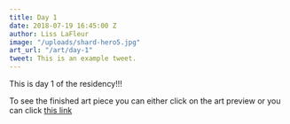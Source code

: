 ```yaml
---
title: Day 1
date: 2018-07-19 16:45:00 Z
author: Liss LaFleur
image: "/uploads/shard-hero5.jpg"
art_url: "/art/day-1"
tweet: This is an example tweet.
---
```


This is day 1 of the residency!!!

To see the finished art piece you can either click on the art preview or you can click [this link](/art/day-1)
